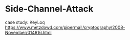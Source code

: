 # Side-Channel-Attack
case study: KeyLoq https://www.metzdowd.com/pipermail/cryptography/2008-November/014816.html
